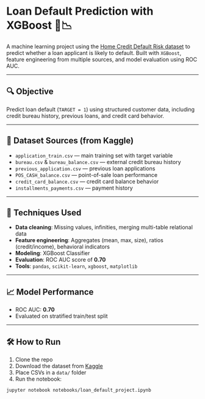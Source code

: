 # Loan Default Prediction with XGBoost 🏦📉

A machine learning project using the [Home Credit Default Risk dataset](https://www.kaggle.com/competitions/home-credit-default-risk) to predict whether a loan applicant is likely to default. Built with `XGBoost`, feature engineering from multiple sources, and model evaluation using ROC AUC.

---

## 🔍 Objective

Predict loan default (`TARGET = 1`) using structured customer data, including credit bureau history, previous loans, and credit card behavior.

---

## 📂 Dataset Sources (from Kaggle)

- `application_train.csv` — main training set with target variable
- `bureau.csv` & `bureau_balance.csv` — external credit bureau history
- `previous_application.csv` — previous loan applications
- `POS_CASH_balance.csv` — point-of-sale loan performance
- `credit_card_balance.csv` — credit card balance behavior
- `installments_payments.csv` — payment history

---

## 🧠 Techniques Used

- **Data cleaning**: Missing values, infinities, merging multi-table relational data
- **Feature engineering**: Aggregates (mean, max, size), ratios (credit/income), behavioral indicators
- **Modeling**: XGBoost Classifier
- **Evaluation**: ROC AUC score of **0.70**
- **Tools**: `pandas`, `scikit-learn`, `xgboost`, `matplotlib`

---

## 📈 Model Performance

- ROC AUC: **0.70**
- Evaluated on stratified train/test split

---

## 🛠️ How to Run

1. Clone the repo
2. Download the dataset from [Kaggle](https://www.kaggle.com/competitions/home-credit-default-risk/data)
3. Place CSVs in a `data/` folder
4. Run the notebook:

```bash
jupyter notebook notebooks/loan_default_project.ipynb
